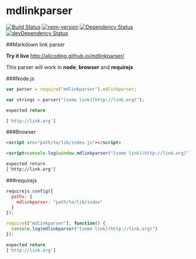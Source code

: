 mdlinkparser
============

[![Build Status](https://travis-ci.org/alicoding/mdlinkparser.svg?branch=master)](https://travis-ci.org/alicoding/mdlinkparser) [![npm-version](http://img.shields.io/npm/v/mdlinkparser.svg)](https://www.npmjs.org/package/mdlinkparser) [![Dependency Status](https://david-dm.org/alicoding/mdlinkparser.svg?theme=shields.io)](https://david-dm.org/alicoding/mdlinkparser) [![devDependency Status](https://david-dm.org/alicoding/mdlinkparser/dev-status.svg?theme=shields.io)](https://david-dm.org/alicoding/mdlinkparser#info=devDependencies)

##Markdown link parser

**Try it live** http://alicoding.github.io/mdlinkparser/

This parser will work in **node**, **browser** and **requirejs**

###Node.js

``` javascript
var parser = require("mdlinkparser").mdlinkparser;

var strings = parser("[some link](http://link.org)");

expected return

['http://link.org']
```

###Browser

``` html
<script src="path/to/lib/index.js"></script>

<script>console.log(window.mdlinkparser("[some link](http://link.org)"))</script>

expected return
['http://link.org']
```

###requirejs

``` javascript
requirejs.config({
  paths: {
    mdlinkparser: "path/to/lib/index"
  }
});

require(["mdlinkparser"], function() {
  console.log(mdlinkparser("[some link](http://link.org)")
});

expected return
['http://link.org']
```
